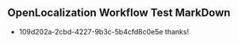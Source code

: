 ## OpenLocalization Workflow Test MarkDown
* 109d202a-2cbd-4227-9b3c-5b4cfd8c0e5e thanks!

<!--HONumber=Jul16_HO5-->


